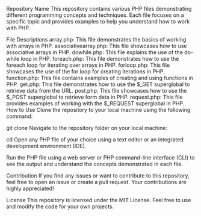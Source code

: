 Repository Name
This repository contains various PHP files demonstrating different programming concepts and techniques. Each file focuses on a specific topic and provides examples to help you understand how to work with PHP.

File Descriptions
array.php: This file demonstrates the basics of working with arrays in PHP.
associativearray.php: This file showcases how to use associative arrays in PHP.
dowhile.php: This file explains the use of the do-while loop in PHP.
foreach.php: This file demonstrates how to use the foreach loop for iterating over arrays in PHP.
forloop.php: This file showcases the use of the for loop for creating iterations in PHP.
function.php: This file contains examples of creating and using functions in PHP.
get.php: This file demonstrates how to use the $_GET superglobal to retrieve data from the URL.
post.php: This file showcases how to use the $_POST superglobal to retrieve form data in PHP.
request.php: This file provides examples of working with the $_REQUEST superglobal in PHP.
How to Use
Clone the repository to your local machine using the following command:

git clone <repository-url>
Navigate to the repository folder on your local machine:


cd <repository-folder>
Open any PHP file of your choice using a text editor or an integrated development environment (IDE).

Run the PHP file using a web server or PHP command-line interface (CLI) to see the output and understand the concepts demonstrated in each file.

Contribution
If you find any issues or want to contribute to this repository, feel free to open an issue or create a pull request. Your contributions are highly appreciated!

License
This repository is licensed under the MIT License. Feel free to use and modify the code for your own projects.
